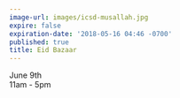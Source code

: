 ```yaml
---
image-url: images/icsd-musallah.jpg
expire: false
expiration-date: '2018-05-16 04:46 -0700'
published: true
title: Eid Bazaar
---
```

June 9th  
11am - 5pm
